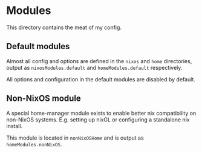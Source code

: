 # Modules

This directory contains the meat of my config.

## Default modules

Almost all config and options are defined in the `nixos` and `home` directories, output as `nixosModules.default` and `homeModules.default` respectively.

All options and configuration in the default modules are disabled by default.

## Non-NixOS module

A special home-manager module exists to enable better nix compatibility on non-NixOS systems. E.g. setting up nixGL or configuring a standalone nix install.

This module is located in `nonNixOSHome` and is output as `homeModules.nonNixOS`.

